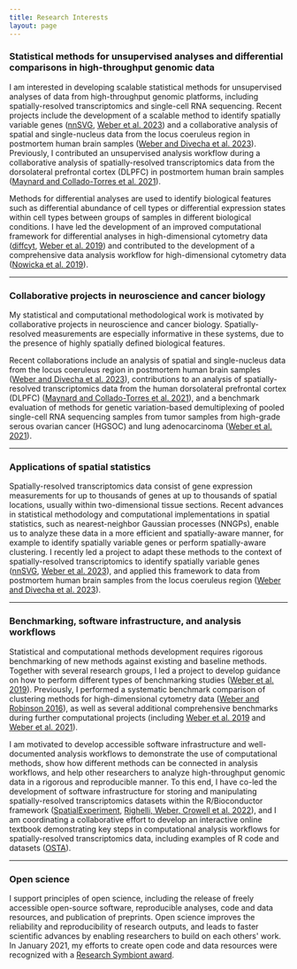 ```yaml
---
title: Research Interests
layout: page
---
```



### Statistical methods for unsupervised analyses and differential comparisons in high-throughput genomic data

I am interested in developing scalable statistical methods for unsupervised analyses of data from high-throughput genomic platforms, including spatially-resolved transcriptomics and single-cell RNA sequencing. Recent projects include the development of a scalable method to identify spatially variable genes ([nnSVG](https://bioconductor.org/packages/nnSVG), [Weber et al. 2023](https://www.nature.com/articles/s41467-023-39748-z)) and a collaborative analysis of spatial and single-nucleus data from the locus coeruleus region in postmortem human brain samples ([Weber and Divecha et al. 2023](https://elifesciences.org/reviewed-preprints/84628)). Previously, I contributed an unsupervised analysis workflow during a collaborative analysis of spatially-resolved transcriptomics data from the dorsolateral prefrontal cortex (DLPFC) in postmortem human brain samples ([Maynard and Collado-Torres et al. 2021](https://www.nature.com/articles/s41593-020-00787-0)).

Methods for differential analyses are used to identify biological features such as differential abundance of cell types or differential expression states within cell types between groups of samples in different biological conditions. I have led the development of an improved computational framework for differential analyses in high-dimensional cytometry data ([diffcyt](https://bioconductor.org/packages/diffcyt), [Weber et al. 2019](https://www.nature.com/articles/s42003-019-0415-5)) and contributed to the development of a comprehensive data analysis workflow for high-dimensional cytometry data ([Nowicka et al. 2019](https://f1000research.com/articles/6-748)).


---


### Collaborative projects in neuroscience and cancer biology

My statistical and computational methodological work is motivated by collaborative projects in neuroscience and cancer biology. Spatially-resolved measurements are especially informative in these systems, due to the presence of highly spatially defined biological features.

Recent collaborations include an analysis of spatial and single-nucleus data from the locus coeruleus region in postmortem human brain samples ([Weber and Divecha et al. 2023](https://elifesciences.org/reviewed-preprints/84628)), contributions to an analysis of spatially-resolved transcriptomics data from the human dorsolateral prefrontal cortex (DLPFC) ([Maynard and Collado-Torres et al. 2021](https://www.nature.com/articles/s41593-020-00787-0)), and a benchmark evaluation of methods for genetic variation-based demultiplexing of pooled single-cell RNA sequencing samples from tumor samples from high-grade serous ovarian cancer (HGSOC) and lung adenocarcinoma ([Weber et al. 2021](https://academic.oup.com/gigascience/article/10/9/giab062/6374209)).


---


### Applications of spatial statistics

Spatially-resolved transcriptomics data consist of gene expression measurements for up to thousands of genes at up to thousands of spatial locations, usually within two-dimensional tissue sections. Recent advances in statistical methodology and computational implementations in spatial statistics, such as nearest-neighbor Gaussian processes (NNGPs), enable us to analyze these data in a more efficient and spatially-aware manner, for example to identify spatially variable genes or perform spatially-aware clustering. I recently led a project to adapt these methods to the context of spatially-resolved transcriptomics to identify spatially variable genes ([nnSVG](https://bioconductor.org/packages/nnSVG), [Weber et al. 2023](https://www.nature.com/articles/s41467-023-39748-z)), and applied this framework to data from postmortem human brain samples from the locus coeruleus region ([Weber and Divecha et al. 2023](https://elifesciences.org/reviewed-preprints/84628)).


---


### Benchmarking, software infrastructure, and analysis workflows

Statistical and computational methods development requires rigorous benchmarking of new methods against existing and baseline methods. Together with several research groups, I led a project to develop guidance on how to perform different types of benchmarking studies ([Weber et al. 2019](https://genomebiology.biomedcentral.com/articles/10.1186/s13059-019-1738-8)). Previously, I performed a systematic benchmark comparison of clustering methods for high-dimensional cytometry data ([Weber and Robinson 2016](https://onlinelibrary.wiley.com/doi/full/10.1002/cyto.a.23030)), as well as several additional comprehensive benchmarks during further computational projects (including [Weber et al. 2019](https://www.nature.com/articles/s42003-019-0415-5) and [Weber et al. 2021](https://academic.oup.com/gigascience/article/10/9/giab062/6374209)).

I am motivated to develop accessible software infrastructure and well-documented analysis workflows to demonstrate the use of computational methods, show how different methods can be connected in analysis workflows, and help other researchers to analyze high-throughput genomic data in a rigorous and reproducible manner. To this end, I have co-led the development of software infrastructure for storing and manipulating spatially-resolved transcriptomics datasets within the R/Bioconductor framework ([SpatialExperiment](https://bioconductor.org/packages/SpatialExperiment), [Righelli, Weber, Crowell et al. 2022](https://academic.oup.com/bioinformatics/advance-article/doi/10.1093/bioinformatics/btac299/6575443)), and I am coordinating a collaborative effort to develop an interactive online textbook demonstrating key steps in computational analysis workflows for spatially-resolved transcriptomics data, including examples of R code and datasets ([OSTA](https://lmweber.org/OSTA-book/)).


---


### Open science

I support principles of open science, including the release of freely accessible open-source software, reproducible analyses, code and data resources, and publication of preprints. Open science improves the reliability and reproducibility of research outputs, and leads to faster scientific advances by enabling researchers to build on each others' work. In January 2021, my efforts to create open code and data resources were recognized with a [Research Symbiont award](https://researchsymbionts.org/).

